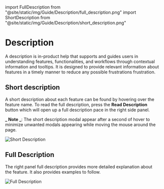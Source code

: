 import FullDescription from "@site/static/img/Guide/Description/full_description.png"
import ShortDescription from "@site/static/img/Guide/Description/short_description.png"

# Description

A description is in-product help that supports and guides users in understanding features, functionalities, and workflows through contextual information and tooltips. It is designed to provide relevant information about features in a timely manner to reduce any possible frustrations frustration.

## Short description

A short description about each feature can be found by hovering over the feature name. To read the full description, press the **Read Description** button which will open up a full description pace in the right side panel.

**_ Note _**: The short description modal appear after a second of hover to minimize unwanted modals appearing while moving the mouse around the page.

<div class= "myResponsiveImg">
<img src={ShortDescription} alt="Short Description" class="myResponsiveImg"/>
</div>

## Full Description

The right panel full description provides more detailed explanation about the feature. It also provides examples to follow.

<div class= "myResponsiveImg">
    <img src={FullDescription} alt="Full Description"/>
</div>
